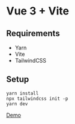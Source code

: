 # Vue 3 + Vite
## Requirements
- Yarn
- Vite
- TailwindCSS
## Setup
```
yarn install
npx tailwindcss init -p
yarn dev
```

[Demo](https://github.com/hanifrodili/assessment-hanifrodili)
